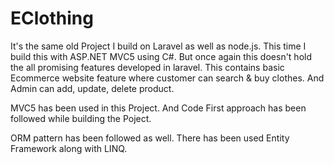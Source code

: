 # EClothing
It's the same old Project  I build on Laravel as well as node.js. This time I build this with ASP.NET MVC5 using C#. But once again this doesn't hold the all promising features developed in laravel. This contains basic Ecommerce website feature where customer can search &amp; buy clothes. And Admin can add, update, delete product.

MVC5 has been used in this Project. And Code First approach has been followed while building the Poject.

ORM pattern has been followed as well. There has been used Entity Framework along with LINQ.  
